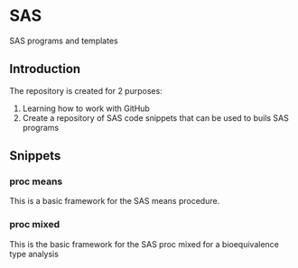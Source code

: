 # SAS
SAS programs and templates

## Introduction

The repository is created for 2 purposes:
1. Learning how to work with GitHub
1. Create a repository of SAS code snippets that can be used to buils SAS programs

## Snippets

### proc means

This is a basic framework for the SAS means procedure.

### proc mixed

This is the basic framework for the SAS proc mixed for a bioequivalence type analysis
